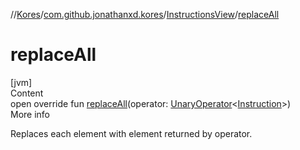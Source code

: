 //[Kores](../../index.md)/[com.github.jonathanxd.kores](../index.md)/[InstructionsView](index.md)/[replaceAll](replace-all.md)



# replaceAll  
[jvm]  
Content  
open override fun [replaceAll](replace-all.md)(operator: [UnaryOperator](https://docs.oracle.com/javase/8/docs/api/java/util/function/UnaryOperator.html)<[Instruction](../-instruction/index.md)>)  
More info  


Replaces each element with element returned by operator.

  



